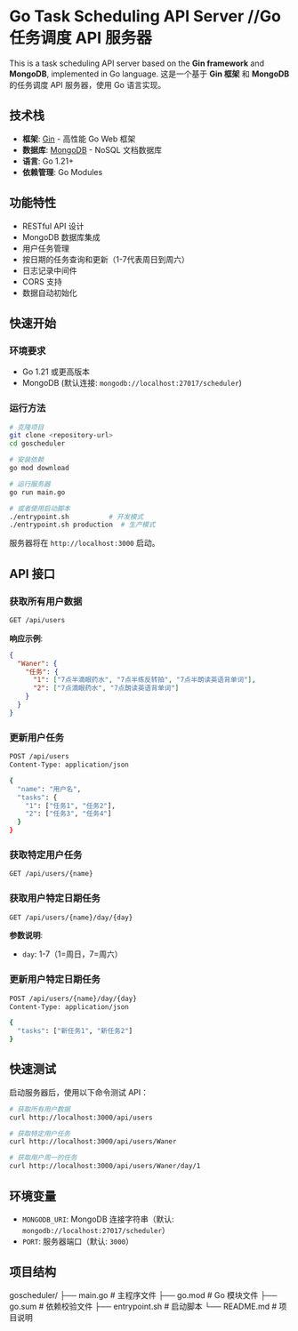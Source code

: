 # Go Task Scheduling API Server //Go 任务调度 API 服务器

This is a task scheduling API server based on the **Gin framework** and **MongoDB**, implemented in Go language.
这是一个基于 **Gin 框架** 和 **MongoDB** 的任务调度 API 服务器，使用 Go 语言实现。

## 技术栈

- **框架**: [Gin](https://gin-gonic.com/) - 高性能 Go Web 框架
- **数据库**: [MongoDB](https://www.mongodb.com/) - NoSQL 文档数据库
- **语言**: Go 1.21+
- **依赖管理**: Go Modules

## 功能特性

- RESTful API 设计
- MongoDB 数据库集成
- 用户任务管理
- 按日期的任务查询和更新（1-7代表周日到周六）
- 日志记录中间件
- CORS 支持
- 数据自动初始化

## 快速开始

### 环境要求

- Go 1.21 或更高版本
- MongoDB (默认连接: `mongodb://localhost:27017/scheduler`)

### 运行方法

```bash
# 克隆项目
git clone <repository-url>
cd goscheduler

# 安装依赖
go mod download

# 运行服务器
go run main.go

# 或者使用启动脚本
./entrypoint.sh          # 开发模式
./entrypoint.sh production  # 生产模式
```

服务器将在 `http://localhost:3000` 启动。

## API 接口

### 获取所有用户数据
```bash
GET /api/users
```

**响应示例**:
```json
{
  "Waner": {
    "任务": {
      "1": ["7点半滴眼药水", "7点半练反转拍", "7点半朗读英语背单词"],
      "2": ["7点滴眼药水", "7点朗读英语背单词"]
    }
  }
}
```

### 更新用户任务
```bash
POST /api/users
Content-Type: application/json

{
  "name": "用户名",
  "tasks": {
    "1": ["任务1", "任务2"],
    "2": ["任务3", "任务4"]
  }
}
```

### 获取特定用户任务
```bash
GET /api/users/{name}
```

### 获取用户特定日期任务
```bash
GET /api/users/{name}/day/{day}
```
**参数说明**:
- `day`: 1-7（1=周日，7=周六）

### 更新用户特定日期任务
```bash
POST /api/users/{name}/day/{day}
Content-Type: application/json

{
  "tasks": ["新任务1", "新任务2"]
}
```

## 快速测试

启动服务器后，使用以下命令测试 API：

```bash
# 获取所有用户数据
curl http://localhost:3000/api/users

# 获取特定用户任务
curl http://localhost:3000/api/users/Waner

# 获取用户周一的任务
curl http://localhost:3000/api/users/Waner/day/1
```

## 环境变量

- `MONGODB_URI`: MongoDB 连接字符串（默认: `mongodb://localhost:27017/scheduler`）
- `PORT`: 服务器端口（默认: `3000`）

## 项目结构
goscheduler/
├── main.go # 主程序文件
├── go.mod # Go 模块文件
├── go.sum # 依赖校验文件
├── entrypoint.sh # 启动脚本
└── README.md # 项目说明
